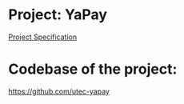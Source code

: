 # Project: YaPay
[Project Specification](Projectv1-1.pdf)

# Codebase of the project:
https://github.com/utec-yapay
